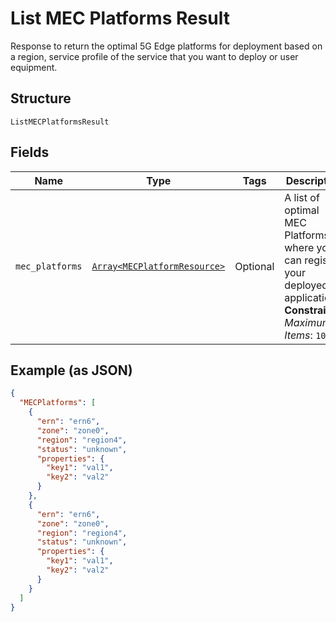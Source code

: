
# List MEC Platforms Result

Response to return the optimal 5G Edge platforms for deployment based on a region, service profile of the service that you want to deploy or user equipment.

## Structure

`ListMECPlatformsResult`

## Fields

| Name | Type | Tags | Description |
|  --- | --- | --- | --- |
| `mec_platforms` | [`Array<MECPlatformResource>`](../../doc/models/mec-platform-resource.md) | Optional | A list of optimal MEC Platforms where you can register your deployed application.<br>**Constraints**: *Maximum Items*: `100` |

## Example (as JSON)

```json
{
  "MECPlatforms": [
    {
      "ern": "ern6",
      "zone": "zone0",
      "region": "region4",
      "status": "unknown",
      "properties": {
        "key1": "val1",
        "key2": "val2"
      }
    },
    {
      "ern": "ern6",
      "zone": "zone0",
      "region": "region4",
      "status": "unknown",
      "properties": {
        "key1": "val1",
        "key2": "val2"
      }
    }
  ]
}
```

